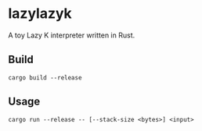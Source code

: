 # lazylazyk

A toy Lazy K interpreter written in Rust.


## Build

```
cargo build --release
```

## Usage

```
cargo run --release -- [--stack-size <bytes>] <input>
```
